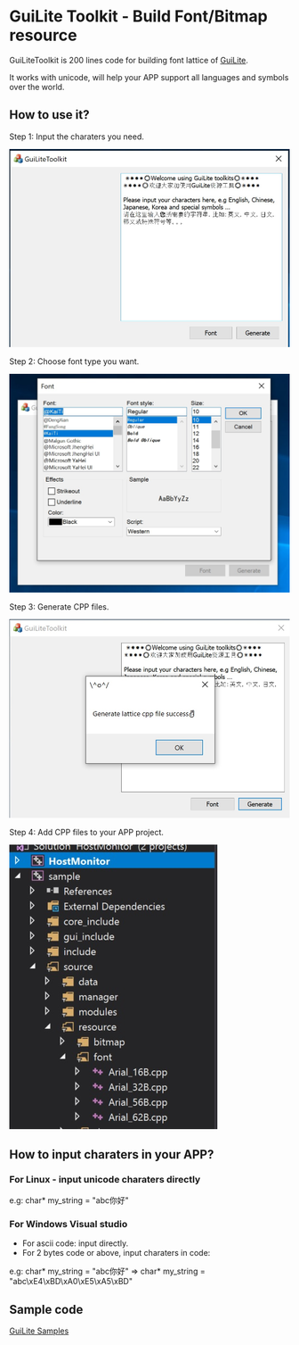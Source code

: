 # GuiLite Toolkit - Build Font/Bitmap resource
GuiLiteToolkit is 200 lines code for building font lattice of [GuiLite](https://github.com/idea4good/GuiLite).

It works with unicode, will help your APP support all languages and symbols over the world.

## How to use it?
Step 1: Input the charaters you need.

![input](doc/input.jpg)

Step 2: Choose font type you want.

![choose.font](doc/choose.font.jpg)

Step 3: Generate CPP files.

![generate](doc/generate.jpg)

Step 4: Add CPP files to your APP project.

![addin](doc/addin.jpg)

## How to input charaters in your APP?
### For Linux - input unicode charaters directly
e.g: char* my_string = "abc你好"
### For Windows Visual studio
 - For ascii code: input directly.
 - For 2 bytes code or above, input charaters in code: 
 
 e.g: char* my_string = "abc你好" => char* my_string = "abc\xE4\xBD\xA0\xE5\xA5\xBD"

 ## Sample code
 [GuiLite Samples](https://github.com/idea4good/GuiLiteSamples/blob/master/HostMonitor/SampleCode/source/ui_tree/Dialog/patient_setup/patient_setup_dlg_xml.cpp)
